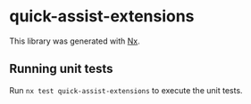 # quick-assist-extensions

This library was generated with [Nx](https://nx.dev).

## Running unit tests

Run `nx test quick-assist-extensions` to execute the unit tests.
